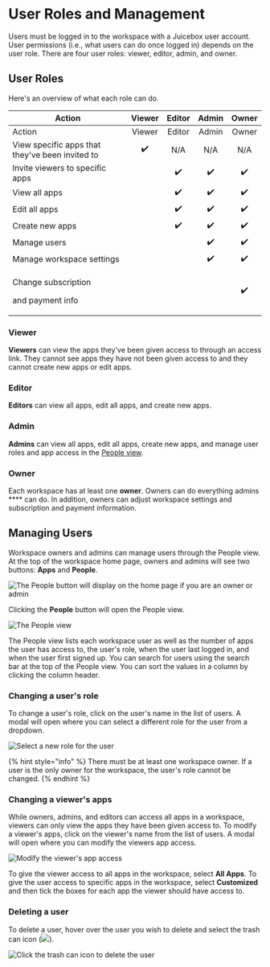 # User Roles and Management

Users must be logged in to the workspace with a Juicebox user account. User permissions (i.e., what users can do once logged in) depends on the user role.  There are four user roles: viewer, editor, admin, and owner.&#x20;

## User Roles

Here's an overview of what each role can do.&#x20;

| Action                                             | Viewer | Editor  | Admin  | Owner |
| -------------------------------------------------- | :----: | :-----: | :----: | :---: |
| Action                                             | Viewer | Editor  | Admin  | Owner |
| View specific apps that they've been invited to    |   ✔️   |   N/A   |   N/A  |  N/A  |
| Invite viewers to specific apps                    |        |    ✔️   |   ✔️   |   ✔️  |
| View all apps                                      |        |    ✔️   |   ✔️   |   ✔️  |
| Edit all apps                                      |        |    ✔️   |   ✔️   |   ✔️  |
| Create new apps                                    |        |    ✔️   |   ✔️   |   ✔️  |
| Manage users                                       |        |         |   ✔️   |   ✔️  |
| Manage workspace settings                          |        |         |   ✔️   |   ✔️  |
| <p>Change subscription</p><p>and payment info </p> |        |         |        |   ✔️  |

### Viewer

**Viewers** can view the apps they've been given access to through an access link. They cannot see apps they have not been given access to and they cannot create new apps or edit apps.&#x20;

### Editor

**Editors** can view all apps, edit all apps, and create new apps.&#x20;

### Admin

**Admins** can view all apps, edit all apps, create new apps, and manage user roles and app access in the [People view](user-management-and-roles.md#managing-users).

### Owner

Each workspace has at least one **owner**. Owners can do everything admins **** can do. In addition, owners can adjust workspace settings and subscription and payment information.

## Managing Users

Workspace owners and admins can manage users through the People view. At the top of the workspace home page, owners and admins will see two buttons: **Apps** and **People**.&#x20;

![The People button will display on the home page if you are an owner or admin](<../.gitbook/assets/image (329).png>)

Clicking the **People** button will open the People view.&#x20;

![The People view](<../.gitbook/assets/image (304).png>)

The People view lists each workspace user as well as the number of apps the user has access to, the user's role, when the user last logged in, and when the user first signed up. You can search for users using the search bar at the top of the People view. You can sort the values in a column by clicking the column header.

### Changing a user's role

To change a user's role, click on the user's name in the list of users. A modal will open where you can select a different role for the user from a dropdown.&#x20;

![Select a new role for the user](<../.gitbook/assets/image (120).png>)

{% hint style="info" %}
There must be at least one workspace owner. If a user is the only owner for the workspace, the user's role cannot be changed.&#x20;
{% endhint %}

### Changing a viewer's apps

While owners, admins, and editors can access all apps in a workspace, viewers can only view the apps they have been given access to. To modify a viewer's apps, click on the viewer's name from the list of users. A modal will open where you can modify the viewers app access. &#x20;

![Modify the viewer's app access](<../.gitbook/assets/image (116).png>)

To give the viewer access to all apps in the workspace, select **All Apps**. To give the user access to specific apps in the workspace, select **Customized** and then tick the boxes for each app the viewer should have access to.&#x20;

### Deleting a user

To delete a user, hover over the user you wish to delete and select the trash can icon (![](../.gitbook/assets/trash-alt-regular-1-.svg)).&#x20;

![Click the trash can icon to delete the user](<../.gitbook/assets/image (114).png>)
